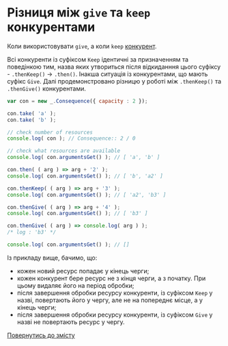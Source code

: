 # Різниця між `give` та `keep` конкурентами

Коли використовувати `give`, а коли `keep` [конкурент](../concept/Competitor.md#конкурент).

Всі конкуренти із суфіксом `Keep` ідентичні за призначенням та поведінкою тим, назва яких утвориться після відкиданння
цього суфіксу - `.thenKeep()` -> `.then()`.
Інакша ситуація із конкурентами, що мають суфікс `Give`. Далі продемонстровано різницю у роботі між 
`.thenKeep()` та `.thenGive()` конкурентами.
```js
var con = new _.Consequence({ capacity : 2 });

con.take( 'a' );
con.take( 'b' );

// check number of resources
console.log( con ); // Consequence:: 2 / 0

// check what resources are available
console.log( con.argumentsGet() ); // [ 'a', 'b' ]

con.then( ( arg ) => arg + '2' );
console.log( con.argumentsGet() ); // [ 'b', 'a2' ]

con.thenKeep( ( arg ) => arg + '3' );
console.log( con.argumentsGet() ); // [ 'a2', 'b3' ]

con.thenGive( ( arg ) => arg + '4' );
console.log( con.argumentsGet() ); // [ 'b3' ]

con.thenGive( ( arg ) => console.log( arg ) );
/* log : 'b3' */

console.log( con.argumentsGet() ); // []
```

Із прикладу вище, бачимо, що:
- кожен новий ресурс попадає у кінець черги;
- кожен конкурент бере ресурс не з кінця черги, а з початку. При цьому видаляє його на період обробки;
- після завершення обробки ресурсу конкуренти, із суфіксом `Keep` у назві, повертають його у чергу, але не на попереднє
  місце, а у кінець черги;
- після завершення обробки ресурсу конкуренти, із суфіксом `Give` у назві не повертають ресурс у чергу. 

[Повернутись до змісту](../README.md#туторіали)

